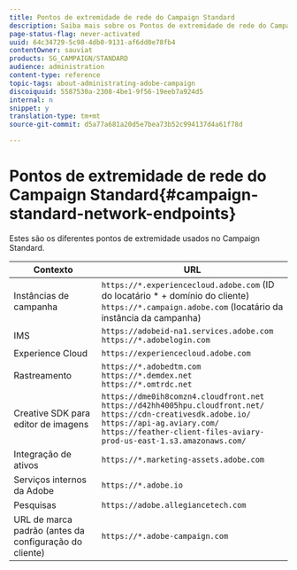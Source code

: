```yaml
---
title: Pontos de extremidade de rede do Campaign Standard
description: Saiba mais sobre os Pontos de extremidade de rede do Campaign Standard.
page-status-flag: never-activated
uuid: 64c34729-5c98-4db0-9131-af6dd0e78fb4
contentOwner: sauviat
products: SG_CAMPAIGN/STANDARD
audience: administration
content-type: reference
topic-tags: about-administrating-adobe-campaign
discoiquuid: 5587530a-2308-4be1-9f56-19eeb7a924d5
internal: n
snippet: y
translation-type: tm+mt
source-git-commit: d5a77a681a20d5e7bea73b52c994137d4a61f78d

---
```



# Pontos de extremidade de rede do Campaign Standard{#campaign-standard-network-endpoints}

Estes são os diferentes pontos de extremidade usados no Campaign Standard.

| Contexto | URL |
|--- |--- |
| Instâncias de campanha | `https://*.experiencecloud.adobe.com` (ID do locatário * + domínio do cliente)<br>`https://*.campaign.adobe.com` (locatário da instância da campanha) |
| IMS | `https://adobeid-na1.services.adobe.com`<br>`https://*.adobelogin.com` |
| Experience Cloud | `https://experiencecloud.adobe.com` |
| Rastreamento | `https://*.adobedtm.com`<br>`https://*.demdex.net`<br>`https://*.omtrdc.net` |
| Creative SDK para editor de imagens | `https://dme0ih8comzn4.cloudfront.net`<br>`https://d42hh4005hpu.cloudfront.net/`<br>`https://cdn-creativesdk.adobe.io/`<br>`https://api-ag.aviary.com/`<br>`https://feather-client-files-aviary-prod-us-east-1.s3.amazonaws.com/` |
| Integração de ativos | `https://*.marketing-assets.adobe.com` |
| Serviços internos da Adobe | `https://*.adobe.io` |
| Pesquisas | `https://adobe.allegiancetech.com` |
| URL de marca padrão (antes da configuração do cliente) | `https://*.adobe-campaign.com` |

